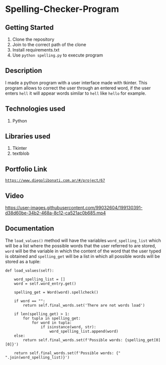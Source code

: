# Spelling-Checker-Program

## Getting Started

1. Clone the repository
2. Join to the correct path of the clone
3. Install requirements.txt
4. Use `python spelling.py` to execute program

## Description

I made a python program with a user interface made with tkinter. This program allows to correct the user through an entered word, if the user enters `hell` it will appear words similar to `hell` like `hello` for example.

## Technologies used

1. Python

## Libraries used

1. Tkinter
2. textblob

## Portfolio Link

[`https://www.diegolibonati.com.ar/#/project/67`](https://www.diegolibonati.com.ar/#/project/67)

## Video

https://user-images.githubusercontent.com/99032604/199130391-d38d60be-34b2-468a-8c12-ca521ac0b685.mp4

## Documentation

The `load_values()` method will have the variables `word_spelling_list` which will be a list where the possible words that the user referred to are stored, `word` will be the variable in which the content of the word that the user typed is obtained and `spelling_get` will be a list in which all possible words will be stored as a tuple:

```
def load_values(self):

    word_spelling_list = []
    word = self.word_entry.get()

    spelling_get = Word(word).spellcheck()

    if word == "":
        return self.final_words.set('There are not words load')

    if len(spelling_get) > 1:
        for tupla in spelling_get:
            for word in tupla:
                if isinstance(word, str):
                    word_spelling_list.append(word)
    else:
        return self.final_words.set(f'Possible words: {spelling_get[0][0]}')

    return self.final_words.set(f'Possible words: {" ".join(word_spelling_list)}')
```
